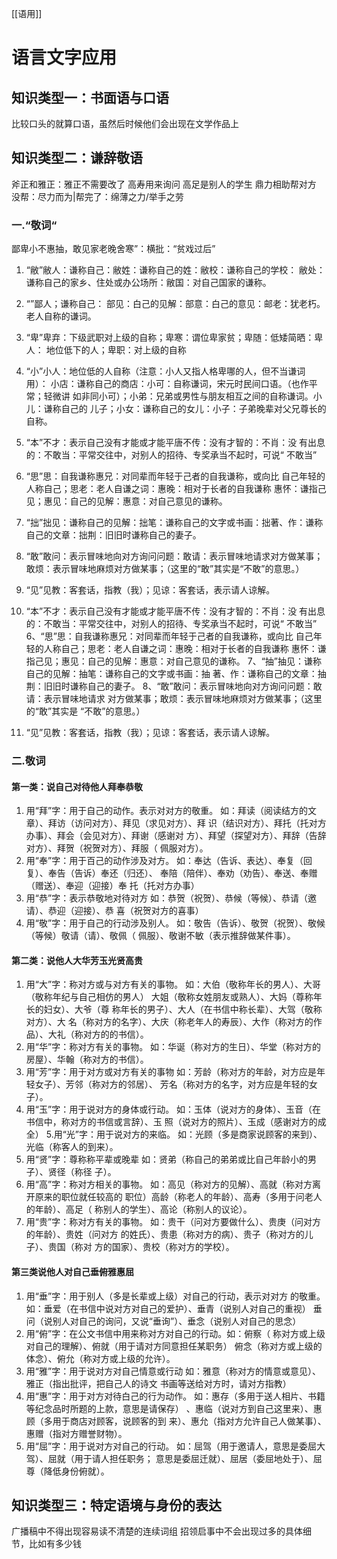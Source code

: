 [[语用]]
# 语言文字应用
## 知识类型一：书面语与口语
比较口头的就算口语，虽然后时候他们会出现在文学作品上
## 知识类型二：谦辞敬语
斧正和雅正：雅正不需要改了
高寿用来询问
高足是别人的学生
鼎力相助帮对方
没帮：尽力而为|帮完了：绵薄之力/举手之劳

### 一.“敬词“
鄙卑小不惠抽，敢见家老晚舍寒”：横批：“贫戏过后”
1. “敝”敝人：谦称自己：敝姓：谦称自己的姓：敝校：谦称自己的学校：
敝处：谦称自己的家乡、住处或办公场所：敝国：对自己国家的谦称。
2. “”鄙人；谦称自己：
部见：白己的见解：部意：白己的意见：邮老：犹老朽。老人自称的谦词。
3. “卑”卑弃：下级武职对上级的自称；卑寒：谓位卑家贫；卑随：低矮简晒：卑人：
地位低下的人；卑职：对上级的自称
4. “小”小人：地位低的人自称（注意：小人又指人格卑哪的人，但不当谦词用）：
小店：谦称自己的商店：小可：自称谦词，宋元时民间口语。（也作平常；轻微讲
如非同小可）；小弟：兄弟或男性与朋友相互之间的自称谦词。小儿：谦称自己的
儿子；小女：谦称自己的女儿：小子：子弟晚辈对父兄尊长的自称。
5. “本”不才：表示自己没有才能或才能平唐不传：没有才智的：不肖：没
有出息的：不敢当：平常交往中，对别人的招待、专奖承当不起时，可说“
不敢当”
6. “思”思：自我谦称惠兄：对同辈而年轻于己者的自我谦称，或向比
自己年轻的人称自己；思老：老人自谦之词：惠晚：相对于长者的自我谦称
惠怀：谦指己见；惠见：自己的见解：惠意：对自己意见的谦称。
7. “拙”拙见：谦称自己的见解：拙笔：谦称自己的文字或书画：拙著、作：谦称自己的文章：拙荆：旧旧时谦称自己的妻子。
8. “敢”敢问：表示冒味地向对方询问问题：敢请：表示冒味地请求对方做某事；敢烦：表示冒味地麻烦对方做某事；（这里的“敢”其实是“不敢”的意思。）
9. “见”见教：客套话，指教（我）；见谅：客套话，表示请人谅解。

5. “本”不才：表示自己没有才能或才能平唐不传：没有才智的：不肖：没
有出息的：不敢当：平常交往中，对别人的招待、专奖承当不起时，可说“
不敢当”
6、“思”思：自我谦称惠兄：对同辈而年轻于己者的自我谦称，或向比
自己年轻的人称自己；思老：老人自谦之词：惠晚：相对于长者的自我谦称
惠怀：谦指己见；惠见：自己的见解：惠意：对自己意见的谦称。
7、“抽”抽见：谦称自己的见解：抽笔：谦称自己的文字或书画：抽
著、作：谦称自己的文章：抽荆：旧旧时谦称自己的妻子。
8、“敢”敢问：表示冒味地向对方询问问题：敢请：表示冒味地请求
对方做某事；敢烦：表示冒味地麻烦对方做某事；（这里的“敢”其实是
“不敢”的意思。）
9. “见”见教：客套话，指教（我）；见谅：客套话，表示请人谅解。


### 二.敬词
#### 第一类：说自己对待他人拜奉恭敬
1. 用“拜”字：用于自己的动作。表示对对方的敬重。
如：拜读（阅读结方的文章）、拜访（访问对方）、拜见（求见对方）、拜
识（结识对方）、拜托（托对方办事）、拜会（会见对方）、拜谢（感谢对
方）、拜望（探望对方）、拜辞（告辞对方）、拜贺（祝贺对方）、拜服（
佩服对方）。
2. 用“奉”字：用于百己的动作涉及对方。
如：奉达（告诉、表达）、奉复（回复）、奉告（告诉）奉还（归还）、
奉陪（陪伴）、奉劝（劝告）、奉送、奉赠（赠送）、奉迎（迎接）奉
托（托对方办事）
3. 用“恭”字：表示恭敬地对待对方
如：恭贺（祝贺）、恭候（等候）、恭请（邀请）、恭迎（迎接）、恭
喜（祝贺对方的喜事）
4. 用“敬”字：用于自己的行动涉及别人。
如：敬告（告诉）、敬贺（祝贺）、敬候（等候）敬请（请）、敬佩（
佩服）、敬谢不敏（表示推辞做某件事）。

#### 第二类：说他人大华芳玉光贤高贵
1. 用“大”字：称对方或与对方有关的事物。
如：大伯（敬称年长的男人）、大哥（敬称年纪与自己相仿的男人）
大姐（敬称女姓朋友或熟人）、大妈（尊称年长的妇女）、大爷（尊
称年长的男子）、大人（在书信中称长辈）、大驾（敬称对方）、大
名（称对方的名字）、大庆（称老年人的寿辰）、大作（称对方的作
品）、大礼（称对方的的书信）。
2. 用“华”字：称对方有关的事物。
如：华诞（称对方的生日）、华堂（称对方的房屋）、华翰（称对方的书信）。
3. 用“芳”字：用于对方或对方有关的事物
如：芳龄（称对方的年龄，对方应是年轻女子）、芳邻（称对方的邻居）、
芳名（称对方的名字，对方应是年轻的女子）。
4. 用“玉”字：用于说对方的身体或行动。
如：玉体（说对方的身体）、玉音（在书信中，称对方的书信或言辞）、玉
照（说对方的照片）、玉成（感谢对方的成全）
5.用“光”字：用于说对方的来临。
如：光顾（多是商家说顾客的来到）、光临（称客人的到来）。
6. 用“贤”字：尊称称平辈或晚辈
如：贤弟（称自己的弟弟或比自己年龄小的男子）、贤径（称径
子）。
7. 用“高”字：称对方相关的事物。
如：高见（称对方的见解）、高就（称对方离开原来的职位就任较高的
职位）高龄（称老人的年龄）、高寿（多用于问老人的年龄）、高足（
称别人的学生）、高论（称别人的议论）。
8. 用“贵”字：称对方有关的事物。
如：贵干（问对方要做什么）、贵庚（问对方的年龄）、贵姓（问对方
的姓氏）、贵患（称对方的病）、贵子（称对方的儿子）、贵国（称对
方的国家）、贵校（称对方的学校）。


#### 第三类说他人对自己垂俯雅惠屈
1. 用“垂”字：用于别人（多是长辈或上级）对自己的行动，表示对对方
的敬重。
如：垂爱（在书信中说对方对自己的爱护）、垂青（说别人对自己的重视）
垂问（说别人对自己的询问，又说“垂询”）、垂念（说别人对自己的思念）
2. 用“俯”字：在公文书信中用来称对方对自己的行动。如：俯察（
称对方或上级对自己的理解）、俯就（用于请对方同意担任某职务）
俯念（称对方或上级的体念）、俯允（称对方或上级的允许）。
3. 用“雅”字：用于说对方对自己情意或行动
如：雅意（称对方的情意或意见）、雅正（指出批评，把自己人的诗文
书画等送给对方时，请对方指教）
4. 用“惠”字：用于对方对待白己的行为动作。
如：惠存（多用于送人相片、书籍等纪念品时所题的上款，意思是请保存）
、惠临（说对方到自己这里来）、惠顾（多用于商店对顾客，说顾客的到
来）、惠允（指对方允许自己人做某事）、惠赠（指对方赠誉财物）。
5. 用“屈”字：用于说对方对自己的行动。
如：屈驾（用于邀请人，意思是委屈大驾）、屈就（用于请人担任职务；
意思是委屈迁就）、屈居（委屈地处于）、屈尊（降低身份俯就）。
## 知识类型三：特定语境与身份的表达
广播稿中不得出现容易读不清楚的连续词组
招领启事中不会出现过多的具体细节，比如有多少钱